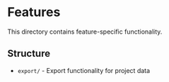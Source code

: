 # Features

This directory contains feature-specific functionality.

## Structure

- `export/` - Export functionality for project data
